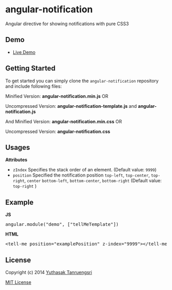angular-notification
====================
Angular directive for showing notifications with pure CSS3

## Demo
* [Live Demo](http://ytanruengsri.github.io/angular-notification/)

## Getting Started
To get started you can simply clone the `angular-notification` repository and include following files:

Minified Version: **angular-notification.min.js** OR

Uncompressed Version: **angular-notification-template.js** and **angular-notification.js**

And
Minified Version: **angular-notification.min.css** OR

Uncompressed Version: **angular-notification.css**

## Usages
**Attributes**
* `zIndex` Specifies the stack order of an element. (Default value: `9999`)
* `position` Specified the notification position `top-left`, `top-center`, `top-right`, `center` `bottom-left`, `bottom-center`, `bottom-right` (Default value: `top-right` )

## Example
**JS**
<pre>angular.module("demo", ["tellMeTemplate"])</pre>

**HTML**
<pre>&lt;tell-me position="examplePosition" z-index="9999">&lt;/tell-me></pre>

## License

Copyright (c) 2014 [Yuthasak Tanruengsri](mailto:yuthasak.tanruengsri@googlemail.com)

[MIT License](https://raw.githubusercontent.com/ytanruengsri/angular-notification/master/LICENSE)
